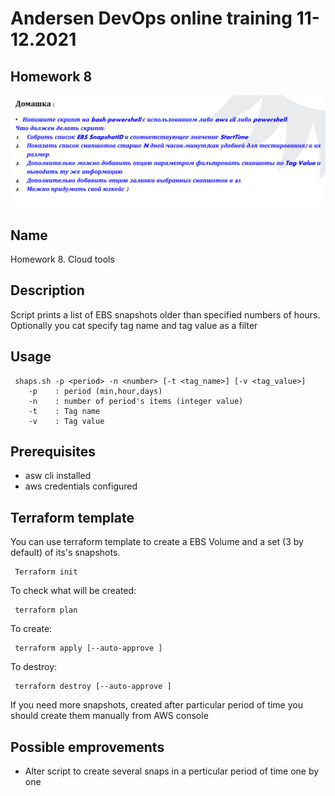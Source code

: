 # Andersen DevOps online training 11-12.2021

## Homework 8
![Домашка](https://github.com/alexeyput/andr-devops/blob/main/homework8/Homework8.png?raw=true)

## Name
Homework 8. Cloud tools

## Description
Script prints a list of EBS snapshots older than specified numbers of hours.  
Optionally you cat specify tag name and tag value as a filter

## Usage
     shaps.sh -p <period> -n <number> [-t <tag_name>] [-v <tag_value>]   
        -p    : period (min,hour,days)   
        -n    : number of period's items (integer value)   
        -t    : Tag name
        -v    : Tag value   

## Prerequisites
- asw cli installed
- aws credentials configured

## Terraform template
You can use terraform template to create a EBS Volume and a set (3 by default) of its's snapshots.

```
 Terraform init
```
To check what will be created:
```
 terraform plan
```
To create:
```
 terraform apply [--auto-approve ]
```
To destroy:
```
 terraform destroy [--auto-approve ]
```

If you need more snapshots, created after particular period of time you should create them manually from AWS console

## Possible emprovements
- Alter script to create several snaps in a perticular period of time one by one